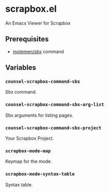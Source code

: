 # scrapbox.el

An Emacs Viewer for Scrapbox

## Prerequisites

- [motemen/sbx](https://github.com/motemen/sbx) command

## Variables

### `counsel-scrapbox-command-sbx`

Sbx command.

### `counsel-scrapbox-command-sbx-arg-list`

Sbx arguments for listing pages.

### `counsel-scrapbox-command-sbx-project`

Your Scrapbox Project.

### `scrapbox-mode-map`

Keymap for the mode.

### `scrapbox-mode-syntax-table`

Syntax table.

